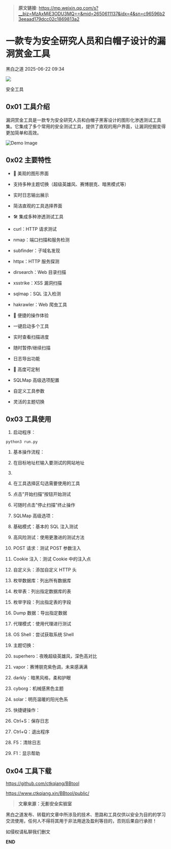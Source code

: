 > **原文链接**: https://mp.weixin.qq.com/s?__biz=MzAxMjE3ODU3MQ==&mid=2650611137&idx=4&sn=c96596b23eeaad179dcc02c1869813a2

#  一款专为安全研究人员和白帽子设计的漏洞赏金工具  
 黑白之道   2025-06-22 09:34  
  
![](https://mmbiz.qpic.cn/mmbiz_gif/3xxicXNlTXLicwgPqvK8QgwnCr09iaSllrsXJLMkThiaHibEntZKkJiaicEd4ibWQxyn3gtAWbyGqtHVb0qqsHFC9jW3oQ/640?wx_fmt=gif "")  
  
  
安全工具  
  
  
  
## 0x01 工具介绍  
  
漏洞赏金工具是一款专为安全研究人员和白帽子黑客设计的图形化渗透测试工具集。它集成了多个常用的安全测试工具，提供了直观的用户界面，让漏洞挖掘变得更加简单和高效。  
  
![Demo Image](https://mmbiz.qpic.cn/mmbiz_jpg/awCdqJkJFET0bQAfacm5Xiax4kPrUUsgrlXI9BR9a6Rfu1pFrBDlNJrn6VqUGCd2tpkib68CtPia8ZTZBseAooicsA/640?wx_fmt=jpeg&wxfrom=13&tp=wxpic&watermark=1 "")  
## 0x02 主要特性  
- 🎨 美观的图形界面  
  
- 支持多种主题切换（超级英雄风、赛博朋克、暗黑模式等）  
  
- 实时日志输出展示  
  
- 简洁直观的工具选择界面  
  
- 🛠️ 集成多种渗透测试工具  
  
- curl：HTTP 请求测试  
  
- nmap：端口扫描和服务检测  
  
- subfinder：子域名发现  
  
- httpx：HTTP 服务探测  
  
- dirsearch：Web 目录扫描  
  
- xsstrike：XSS 漏洞扫描  
  
- sqlmap：SQL 注入检测  
  
- hakrawler：Web 爬虫工具  
  
- 🚀 便捷的操作体验  
  
- 一键启动多个工具  
  
- 实时查看扫描进度  
  
- 随时暂停/继续扫描  
  
- 日志导出功能  
  
- 🔧 高度可定制  
  
- SQLMap 高级选项配置  
  
- 自定义工具参数  
  
- 灵活的主题切换  
  
## 0x03 工具使用  
1. 启动程序：  
  

```
python3 run.py

```

1. 基本操作流程：  
  
1. 在目标地址栏输入要测试的网站地址  
  
1.   
1. 在工具选择区勾选需要使用的工具  
  
1. 点击"开始扫描"按钮开始测试  
  
1. 可随时点击"停止扫描"终止操作  
  
1. SQLMap 高级选项：  
  
1. 基础模式：基本的 SQL 注入测试  
  
1. 高风险测试：使用更激进的测试方法  
  
1. POST 请求：测试 POST 参数注入  
  
1. Cookie 注入：测试 Cookie 中的注入点  
  
1. 自定义头：添加自定义 HTTP 头  
  
1. 枚举数据库：列出所有数据库  
  
1. 枚举表：列出指定数据库的表  
  
1. 枚举字段：列出指定表的字段  
  
1. Dump 数据：导出指定数据  
  
1. 代理模式：使用代理进行测试  
  
1. OS Shell：尝试获取系统 Shell  
  
1. 主题切换：  
  
1. superhero：夜晚超级英雄风，深色高对比  
  
1. vapor：赛博朋克紫色调，未来感满满  
  
1. darkly：暗黑风格，柔和护眼  
  
1. cyborg：机械感黑色主题  
  
1. solar：明亮温暖的阳光色系  
  
1. 快捷键操作：  
  
1. Ctrl+S：保存日志  
  
1. Ctrl+Q：退出程序  
  
1. F5：清除日志  
  
1. F1：显示帮助  
  
  
## 0x04 工具下载  
  
https://github.com/ctkqiang/BBtool  
  
https://www.ctkqiang.xin/BBtool/public/  
  
  
> **文章来源：无影安全实验室**  
  
  
  
黑白之道发布、转载的文章中所涉及的技术、思路和工具仅供以安全为目的的学习交流使用，任何人不得将其用于非法用途及盈利等目的，否则后果自行承担！  
  
如侵权请私聊我们删文  
  
  
**END**  
  
  
